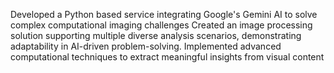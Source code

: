 Developed a Python based service integrating Google's Gemini AI to solve complex computational imaging challenges
Created an image processing solution supporting multiple diverse analysis scenarios, demonstrating adaptability in AI-driven problem-solving. Implemented advanced computational techniques to extract meaningful insights from visual content
